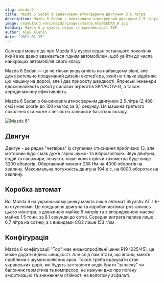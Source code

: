 ```yaml
---
slug: mazda-6
title: Mazda 6 Sedan з бензиновим атмосферним двигуном 2.5 літра
description: Mazda 6 Sedan з бензиновим атмосферним двигуном 2.5 літра
image: /manufacturers/mazda/images/mazda_6%20SEDAN_0.jpg
heading: Mazda 6 у кузові седан та комплектації TOP
author: Alex Alehin
date: "2021-01-15"
---
```

Сьогодні мова піде про Mazda 6 у кузові седан останнього покоління, який вже давно вважається гідним автомобілем, щоб увійти до числа найкращих автомобілів свого класу.<!-- sep -->

Mazda 6 Sedan — це не тільки вишуканість на найвищому рівні, але дуже ретельно продуманий дизайн екстер'єра, який не тільки відрізняє цю машину на дорозі, але і дає приросту швидкості. Японські інженери вдосконалюють роботу силових агрегатів SKYACTIV-G, а також аеродинамічну ефективність. 

Mazda 6 Sedan з бензиновим атмосферним двигуном 2.5 літра (2,488 см3) має розгін до 100 км/год за 8,1 секунду. Ця машина третього покоління яка може з легкістю залишити багатьох позаду. 

![Mazda 6"](/manufacturers/mazda/images/mazda_6%20SEDAN_1.jpg)

## Двигун

Двигун - це рядна "четвірка" із ступенем стиснення приблизно 13, але моторний відсік має дуже гарно шумо- та віброізоляцію. Звук двигуна, водій та пасажири, почують лише коли стрілки тахометра буде вище 3200 оборотів. Обертаючий момент 258 Нм на 4000 оборотів на хвилину. Максимальна потужність двигуна 194 к.с. на 6000 оборотах на хвилину.

## Коробка автомат

Всі Mazda 6 на українському ринку мають лише автомат Skyactiv AT з 6-ю ступенями. Це поєднання двигуна та коробки автомат розганяюсь цього монстра, з довжиною майже 5 метрів та з впорядженою масою майже 1.5 тони, за 8.1 секунди до сотні. Середня витрата палива лише 6,7 літра на сотню, а з викидами CO2 лише 153 г/км.

## Конфігурація

Mazda 6 конфігурації "Top" має низькопрофільні шини R19 (225/45), це може додати індекс швидкості. Але слід пам'ятати, що японці мають проблеми з шумом колісних арок. Також треба врахувати стан українських доріг, які будуть заставляти водія брати "запаску" чи балончик герметика та компресор, не кажучи вже про погану амортизацію та зниженням стійкості на вологому асфальті.